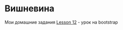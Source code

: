 # Вишневина
Мои домашние задания
[Lesson 12](vishnevina.github.io "моя домашка") - урок на bootstrap
